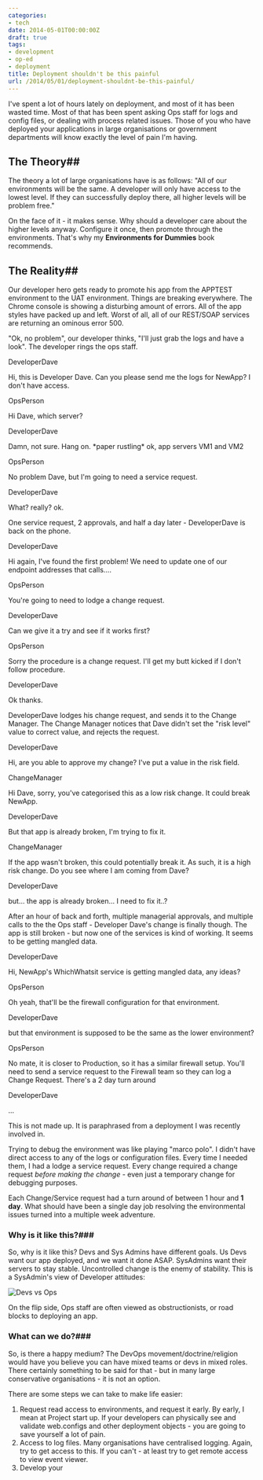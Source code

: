 ```yaml
---
categories:
- tech
date: 2014-05-01T00:00:00Z
draft: true
tags:
- development
- op-ed
- deployment
title: Deployment shouldn't be this painful
url: /2014/05/01/deployment-shouldnt-be-this-painful/
---
```




I've spent a lot of hours lately on deployment, and most of it has been wasted time. Most of that has been spent asking Ops staff for logs and config files, or dealing with process related issues. Those of you who have deployed your applications in large organisations or government departments will know exactly the level of pain I'm having.

<!--more-->

## The Theory##

The theory a lot of large organisations have is as follows: "All of our environments will be the same. A developer will only have access to the lowest level. If they can successfully deploy there, all higher levels will be problem free."

On the face of it - it makes sense. Why should a developer care about the higher levels anyway. Configure it once, then promote through the environments. That's why my **Environments for Dummies** book recommends.

## The Reality##

Our developer hero gets ready to promote his app from the APPTEST environment to the UAT environment. Things are breaking everywhere. The Chrome console is showing a disturbing amount of errors. All of the app styles have packed up and left. Worst of all, all of our REST/SOAP services are returning an ominous error 500.

"Ok, no problem", our developer thinks, "I'll just grab the logs and have a look". The developer rings the ops staff.

<div class="talk-box">
<div class="talk-actor1"><div>DeveloperDave</div><p>Hi, this is Developer Dave. Can you please send me the logs for NewApp? I don't have access. </p></div>
<div class="talk-actor2"><div>OpsPerson</div><p>  Hi Dave, which server?</p></div>
<div class="talk-actor1"><div>DeveloperDave</div><p> Damn, not sure. Hang on. *paper rustling* ok, app servers VM1 and VM2</p></div>
<div class="talk-actor2"><div>OpsPerson</div><p> No problem Dave, but I'm going to need a service request.</p></div>
<div class="talk-actor1"><div>DeveloperDave</div><p> What? really? ok.</p></div>
</div>

One service request, 2 approvals, and half a day later - DeveloperDave is back on the phone.

<div class="talk-box">
<div class="talk-actor1"><div>DeveloperDave</div><p> Hi again, I've found the first problem! We need to update one of our endpoint addresses that calls....</p></div>
<div class="talk-actor2"><div>OpsPerson</div><p>  You're going to need to lodge a change request. </p></div>
<div class="talk-actor1"><div>DeveloperDave</div><p> Can we give it a try and see if it works first?</p></div>
<div class="talk-actor2"><div>OpsPerson</div><p>  Sorry the procedure is a change request. I'll get my butt kicked if I don't follow procedure.</p></div>
<div class="talk-actor1"><div>DeveloperDave</div><p> Ok thanks.</p></div>
</div>

DeveloperDave lodges his change request, and sends it to the Change Manager. The Change Manager notices that Dave didn't set the "risk level" value to correct value, and rejects the request.

<div class="talk-box">
<div class="talk-actor1"><div>DeveloperDave</div><p> Hi, are you able to approve my change? I've put a value in the risk field.</p></div>
<div class="talk-actor3"><div>ChangeManager</div><p>  Hi Dave, sorry, you've categorised this as a low risk change. It could break NewApp.</p></div>
<div class="talk-actor1"><div>DeveloperDave</div><p> But that app is already broken, I'm trying to fix it.</p></div>
<div class="talk-actor3"><div>ChangeManager</div><p>  If the app wasn't broken, this could potentially break it. As such, it is a high risk change. Do you see where I am coming from Dave?</p></div>
<div class="talk-actor1"><div>DeveloperDave</div><p> but... the app is already broken... I need to fix it..?</p></div>
</div>

After an hour of back and forth, multiple managerial approvals, and multiple calls to the the Ops staff - Developer Dave's change is finally though. The app is still broken - but now one of the services is kind of working. It seems to be getting mangled data.

<div class="talk-box">
<div class="talk-actor1"><div>DeveloperDave</div><p> Hi, NewApp's WhichWhatsit service is getting mangled data, any ideas?</p></div>
<div class="talk-actor2"><div>OpsPerson</div><p>  Oh yeah, that'll be the firewall configuration for that environment.</p></div>
<div class="talk-actor1"><div>DeveloperDave</div><p> but that environment is supposed to be the same as the lower environment?</p></div>
<div class="talk-actor2"><div>OpsPerson</div><p>  No mate, it is closer to Production, so it has a similar firewall setup. You'll need to send a service request to the Firewall team so they can log a Change Request. There's a 2 day turn around</p></div>
<div class="talk-actor1"><div>DeveloperDave</div><p> ... </p></div>
</div>

This is not made up. It is paraphrased from a deployment I was recently involved in. 

Trying to debug the environment was like playing "marco polo". I didn't have direct access to any of the logs or configuration files. Every time I needed them, I had a lodge a service request. Every change required a change request *before making the change* - even just a temporary change for debugging purposes.

Each Change/Service request had a turn around of between 1 hour and **1 day**. What should have been a single day job resolving the environmental issues turned into a multiple week adventure.

### Why is it like this?###

So, why is it like this? Devs and Sys Admins have different goals. Us Devs want our app deployed, and we want it done ASAP. SysAdmins want their servers to stay stable. Uncontrolled change is the enemy of stability. This is a SysAdmin's view of Developer attitudes:

<img class="pure-img img-thumbnail" src="/images/devops.jpg" alt="Devs vs Ops" />

On the flip side, Ops staff are often viewed as obstructionists, or road blocks to deploying an app. 


### What can we do?###

So, is there a happy medium? The DevOps movement/doctrine/religion would have you believe you can have mixed teams or devs in mixed roles. There certainly something to be said for that - but in many large conservative organisations - it is not an option.

There are some steps we can take to make life easier:

1. Request read access to environments, and request it early. By early, I mean at Project start up. If your developers can physically see and validate web.configs and other deployment objects - you are going to save yourself a lot of pain.
2. Access to log files. Many organisations have centralised logging. Again, try to get access to this. If you can't - at least try to get remote access to view event viewer.
3. Develop your


